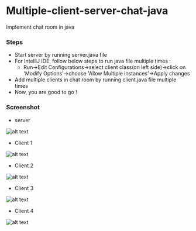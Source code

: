 # Multiple-client-server-chat-java

Implement chat room in java

### Steps

- Start server by running server.java file
- For IntelliJ IDE, follow below steps to run java file multiple times : 
   - Run->Edit Configurations->select client class(on left side)->click on 'Modify Options'->choose 'Allow Multiple instances'->Apply changes 
- Add multiple clients in chat room by running client.java file multiple times
- Now, you are good to go !

### Screenshot

- server

 ![alt text](https://github.com/jaynilsavani/multiple-client-server-chat-java/blob/master/img/Server.PNG?raw=true)
 
 - Client 1

 ![alt text](https://github.com/jaynilsavani/multiple-client-server-chat-java/blob/master/img/Client%201.PNG?raw=true)
 
 - Client 2

 ![alt text](https://github.com/jaynilsavani/multiple-client-server-chat-java/blob/master/img/Client%202.PNG?raw=true)
 
 - Client 3

 ![alt text](https://github.com/jaynilsavani/multiple-client-server-chat-java/blob/master/img/Client%203.PNG?raw=true)
 
 - Client 4

 ![alt text](https://github.com/jaynilsavani/multiple-client-server-chat-java/blob/master/img/Client%204.PNG?raw=true)
